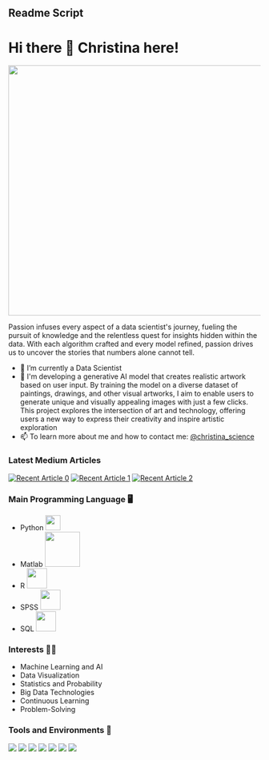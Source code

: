 ## Readme Script 


# Hi there 👋 Christina here!

<p align="center">
  <img src="https://media.licdn.com/dms/image/D4E12AQHmt2HavWsIoQ/article-cover_image-shrink_720_1280/0/1697380698315?e=2147483647&v=beta&t=nxMyxvVygfMhi3TSsv_8UCsSQykVDA77ps2rjAA4_ko" height="500px" width="1000px">
</p>
<p>
Passion infuses every aspect of a data scientist's journey, fueling the pursuit of knowledge and the relentless quest for insights hidden within the data. With each algorithm crafted and every model refined, passion drives us to uncover the stories that numbers alone cannot tell.
</p>  

- 🌱 I’m currently a Data Scientist
- 🔭 I'm developing a generative AI model that creates realistic artwork based on user input. By training the model on a diverse dataset of paintings, drawings, and other visual artworks, I aim to enable users to generate unique and visually appealing images with just a few clicks. This project explores the intersection of art and technology, offering users a new way to express their creativity and inspire artistic exploration
- 📫 To learn more about me and how to contact me: <a href="https://www.linkedin.com/in/ng-lan-anh/">@christina_science</a>

### Latest Medium Articles

<a target="_blank" href="https://github-readme-medium-recent-article.vercel.app/medium/@sargupta93/0"><img src="https://github-readme-medium-recent-article.vercel.app/medium/@sargupta93/0" alt="Recent Article 0"></a>
<a target="_blank" href="https://github-readme-medium-recent-article.vercel.app/medium/@sargupta93/1"><img src="https://github-readme-medium-recent-article.vercel.app/medium/@sargupta93/1" alt="Recent Article 1"></a>
<a target="_blank" href="https://github-readme-medium-recent-article.vercel.app/medium/@sargupta93/2"><img src="https://github-readme-medium-recent-article.vercel.app/medium/@sargupta93/2" alt="Recent Article 2"></a>

### Main Programming Language :desktop_computer: 
- Python <img src="https://encrypted-tbn0.gstatic.com/images?q=tbn:ANd9GcSvMOAPrLV8_sMUg-UVBsFz4MkUc5LgLlkjpA&s" width="30px">
- Matlab <img src="https://encrypted-tbn0.gstatic.com/images?q=tbn:ANd9GcSjLXDsMKPOyRHhFYAaHxTKmrqxdJvvgQtcsA&s" width="70px">
- R <img src="https://encrypted-tbn0.gstatic.com/images?q=tbn:ANd9GcR8lb_mSjDBp1qm1GSrOO13QXDEL-w2Pj5Zfw&s" width="40px">
- SPSS <img src="https://encrypted-tbn0.gstatic.com/images?q=tbn:ANd9GcRcyf1z34cm-702eeaTmlLdzl-IVAkjAXSYlg&s" width="40px">
- SQL  <img src="https://encrypted-tbn0.gstatic.com/images?q=tbn:ANd9GcTPXZSuNVhTZPxF4lpB0oNAZTOX2eISii_oZg&s" width="40px">


### Interests 👨‍💻
- Machine Learning and AI
- Data Visualization
- Statistics and Probability
- Big Data Technologies
- Continuous Learning
- Problem-Solving

### Tools and Environments 🔧
<p>
<img src="https://img.shields.io/badge/OS-Windows-organge?logo=Windows">
<img src="https://img.shields.io/badge/OS-Linux-organge?logo=Linux">
<img src="https://img.shields.io/badge/OS-Chrome-organge?logo=Chrome">
<img src="https://img.shields.io/badge/Editor-VSCode-green?logo=Visual%20Studio%20Code">
<img src="https://img.shields.io/badge/Cloud-Azure-green?logo=Microsoft%20Azure">
<img src="https://img.shields.io/badge/Library-scikit-red">
<img src="https://img.shields.io/badge/Library-Tensorflow-red?logo=Tensorflow">
</a>
</p>





